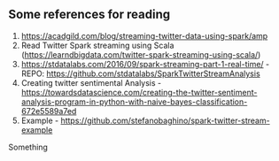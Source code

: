 ## Some references for reading 

1. https://acadgild.com/blog/streaming-twitter-data-using-spark/amp
1. Read Twitter Spark streaming using Scala (https://learndbigdata.com/twitter-spark-streaming-using-scala/)
1. https://stdatalabs.com/2016/09/spark-streaming-part-1-real-time/ - REPO: https://github.com/stdatalabs/SparkTwitterStreamAnalysis
1. Creating twitter sentimental Analysis - https://towardsdatascience.com/creating-the-twitter-sentiment-analysis-program-in-python-with-naive-bayes-classification-672e5589a7ed 
1. Example - https://github.com/stefanobaghino/spark-twitter-stream-example

Something 